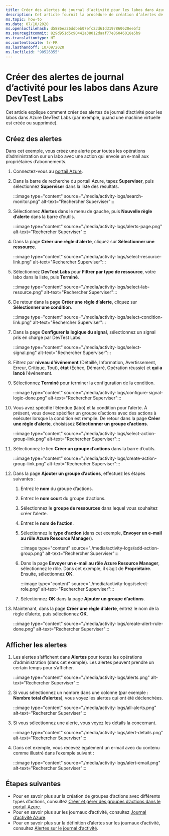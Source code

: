 ```yaml
---
title: Créer des alertes de journal d’activité pour les labos dans Azure DevTest Labs
description: Cet article fournit la procédure de création d’alertes de journal d’activité pour un labo dans Azure DevTest Labs.
ms.topic: how-to
ms.date: 07/10/2020
ms.openlocfilehash: d5886ea26ddbeb07efc23d61d3197860620eebf3
ms.sourcegitcommit: 829d951d5c90442a38012daaf77e86046018e5b9
ms.translationtype: HT
ms.contentlocale: fr-FR
ms.lasthandoff: 10/09/2020
ms.locfileid: "90526355"
---
```

# <a name="create-activity-log-alerts-for-labs-in-azure-devtest-labs"></a>Créer des alertes de journal d’activité pour les labos dans Azure DevTest Labs
Cet article explique comment créer des alertes de journal d’activité pour les labos dans Azure DevTest Labs (par exemple, quand une machine virtuelle est créée ou supprimée).

## <a name="create-alerts"></a>Créez des alertes
Dans cet exemple, vous créez une alerte pour toutes les opérations d’administration sur un labo avec une action qui envoie un e-mail aux propriétaires d’abonnements. 

1. Connectez-vous au [portail Azure](https://portal.azure.com).
1. Dans la barre de recherche du portail Azure, tapez **Superviser**, puis sélectionnez **Superviser** dans la liste des résultats. 

    :::image type="content" source="./media/activity-logs/search-monitor.png" alt-text="Rechercher Superviser":::        
1. Sélectionnez **Alertes** dans le menu de gauche, puis **Nouvelle règle d’alerte** dans la barre d’outils. 

    :::image type="content" source="./media/activity-logs/alerts-page.png" alt-text="Rechercher Superviser":::    
1. Dans la page **Créer une règle d’alerte**, cliquez sur **Sélectionner une ressource**. 

    :::image type="content" source="./media/activity-logs/select-resource-link.png" alt-text="Rechercher Superviser":::        
1. Sélectionnez **DevTest Labs** pour **Filtrer par type de ressource**, votre labo dans la liste, puis **Terminé**.

    :::image type="content" source="./media/activity-logs/select-lab-resource.png" alt-text="Rechercher Superviser":::
1. De retour dans la page **Créer une règle d’alerte**, cliquez sur **Sélectionner une condition**. 

    :::image type="content" source="./media/activity-logs/select-condition-link.png" alt-text="Rechercher Superviser":::    
1. Dans la page **Configurer la logique du signal**, sélectionnez un signal pris en charge par DevTest Labs. 

    :::image type="content" source="./media/activity-logs/select-signal.png" alt-text="Rechercher Superviser":::
1. Filtrez par **niveau d’événement** (Détaillé, Information, Avertissement, Erreur, Critique, Tout), **état** (Échec, Démarré, Opération réussie) et **qui a lancé** l’événement. 
1. Sélectionnez **Terminé** pour terminer la configuration de la condition. 

    :::image type="content" source="./media/activity-logs/configure-signal-logic-done.png" alt-text="Rechercher Superviser":::
1. Vous avez spécifié l’étendue (labo) et la condition pour l’alerte. À présent, vous devez spécifier un groupe d’actions avec des actions à exécuter lorsque la condition est remplie. De retour dans la page **Créer une règle d’alerte**, choisissez **Sélectionner un groupe d’actions**. 

    :::image type="content" source="./media/activity-logs/select-action-group-link.png" alt-text="Rechercher Superviser":::
1. Sélectionnez le lien **Créer un groupe d’actions** dans la barre d’outils. 

    :::image type="content" source="./media/activity-logs/create-action-group-link.png" alt-text="Rechercher Superviser":::
1. Dans la page **Ajouter un groupe d’actions**, effectuez les étapes suivantes :
    1. Entrez le **nom** du groupe d’actions.
    1. Entrez le **nom court** du groupe d’actions. 
    1. Sélectionnez le **groupe de ressources** dans lequel vous souhaitez créer l’alerte. 
    1. Entrez le **nom de l’action**. 
    1. Sélectionnez le **type d’action** (dans cet exemple, **Envoyer un e-mail au rôle Azure Resource Manager**). 

        :::image type="content" source="./media/activity-logs/add-action-group.png" alt-text="Rechercher Superviser":::
    1. Dans la page **Envoyer un e-mail au rôle Azure Resource Manager**, sélectionnez le rôle. Dans cet exemple, il s’agit de **Propriétaire**. Ensuite, sélectionnez **OK**. 

        :::image type="content" source="./media/activity-logs/select-role.png" alt-text="Rechercher Superviser":::            
    1. Sélectionnez **OK** dans la page **Ajouter un groupe d’actions**. 
1. Maintenant, dans la page **Créer une règle d’alerte**, entrez le nom de la règle d’alerte, puis sélectionnez **OK**. 

    :::image type="content" source="./media/activity-logs/create-alert-rule-done.png" alt-text="Rechercher Superviser":::

## <a name="view-alerts"></a>Afficher les alertes 
1. Les alertes s’affichent dans **Alertes** pour toutes les opérations d’administration (dans cet exemple). Les alertes peuvent prendre un certain temps pour s’afficher. 

    :::image type="content" source="./media/activity-logs/alerts.png" alt-text="Rechercher Superviser":::
1. Si vous sélectionnez un nombre dans une colonne (par exemple : **Nombre total d’alertes**), vous voyez les alertes qui ont été déclenchées. 

    :::image type="content" source="./media/activity-logs/all-alerts.png" alt-text="Rechercher Superviser":::
1. Si vous sélectionnez une alerte, vous voyez les détails la concernant. 

    :::image type="content" source="./media/activity-logs/alert-details.png" alt-text="Rechercher Superviser":::
1. Dans cet exemple, vous recevez également un e-mail avec du contenu comme illustré dans l’exemple suivant : 

    :::image type="content" source="./media/activity-logs/alert-email.png" alt-text="Rechercher Superviser":::

## <a name="next-steps"></a>Étapes suivantes
- Pour en savoir plus sur la création de groupes d’actions avec différents types d’actions, consultez [Créer et gérer des groupes d’actions dans le portail Azure](../azure-monitor/platform/action-groups.md).
- Pour en savoir plus sur les journaux d’activité, consultez [Journal d’activité Azure](../azure-monitor/platform/activity-log.md).
- Pour en savoir plus sur la définition d’alertes sur les journaux d’activité, consultez [Alertes sur le journal d’activité](../azure-monitor/platform/activity-log-alerts.md).

